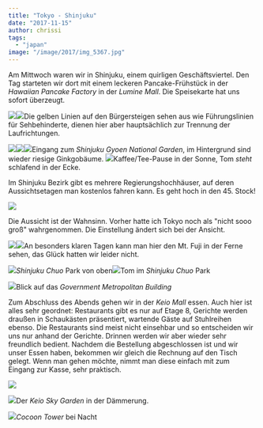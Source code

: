 ```yaml
---
title: "Tokyo - Shinjuku"
date: "2017-11-15"
author: chrissi
tags: 
  - "japan"
image: "/image/2017/img_5367.jpg"
---
```


Am Mittwoch waren wir in Shinjuku, einem quirligen Geschäftsviertel. Den Tag starteten wir dort mit einem leckeren Pancake-Frühstück in der _Hawaiian Pancake Factory_ in der _Lumine Mall_. Die Speisekarte hat uns sofort überzeugt.

![](/images/2017/img_5327-1.jpg)![](/images/2017/img_2473.jpg)Die gelben Linien auf den Bürgersteigen sehen aus wie Führungslinien für Sehbehinderte, dienen hier aber hauptsächlich zur Trennung der Laufrichtungen.

![](/images/2017/img_5328-1.jpg)![](/images/2017/img_5340.jpg)![](/images/2017/img_5345-1.jpg)Eingang zum _Shinjuku Gyoen National Garden_, im Hintergrund sind wieder riesige Ginkgobäume. ![](/images/2017/img_5349-1.jpg)Kaffee/Tee-Pause in der Sonne, Tom _steht_ schlafend in der Ecke.

Im Shinjuku Bezirk gibt es mehrere Regierungshochhäuser, auf deren Aussichtsetagen man kostenlos fahren kann. Es geht hoch in den 45. Stock!

![](/images/2017/img_5363.jpg)

Die Aussicht ist der Wahnsinn. Vorher hatte ich Tokyo noch als "nicht sooo groß" wahrgenommen. Die Einstellung ändert sich bei der Ansicht.

![](/images/2017/img_5370.jpg)![](/images/2017/img_5382.jpg)An besonders klaren Tagen kann man hier den Mt. Fuji in der Ferne sehen, das Glück hatten wir leider nicht.

![](/images/2017/img_5385.jpg)_Shinjuku Chuo_ Park von oben![](/images/2017/img_5410.jpg)Tom im _Shinjuku Chuo_ Park

![](/images/2017/img_5429-1.jpg)Blick auf das _Government Metropolitan Building_

Zum Abschluss des Abends gehen wir in der _Keio Mall_ essen. Auch hier ist alles sehr geordnet: Restaurants gibt es nur auf Etage 8, Gerichte werden draußen in Schaukästen präsentiert, wartende Gäste auf Stuhlreihen ebenso. Die Restaurants sind meist nicht einsehbar und so entscheiden wir uns nur anhand der Gerichte. Drinnen werden wir aber wieder sehr freundlich bedient. Nachdem die Bestellung abgeschlossen ist und wir unser Essen haben, bekommen wir gleich die Rechnung auf den Tisch gelegt. Wenn man gehen möchte, nimmt man diese einfach mit zum Eingang zur Kasse, sehr praktisch.

![](/images/2017/img_5436.jpg)

![](/images/2017/img_5445.jpg)Der _Keio Sky Garden_ in der Dämmerung.

_![](/images/2017/img_5439.jpg)Cocoon Tower_ bei Nacht

